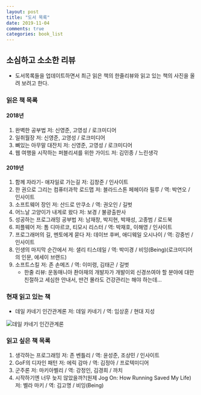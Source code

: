 ```yaml
---
layout: post
title: "도서 목록"
date: 2019-11-04
comments: true
categories: book_list
---
```


## 소심하고 소소한 리뷰

-   도서목록들을 업데이트하면서 최근 읽은 책의 한줄리뷰와 읽고 있는 책의 사진을 올려 보려고 한다.
  

### 읽은 책 목록

#### 2018년

1. 완벽한 공부법 저: 신영준, 고영성 / 로크미디어
2. 일취월장 저: 신영준, 고영성 / 로크미디어
3. 뼈있는 아무말 대잔치 저: 신영준, 고영성 / 로크미디어
4. 웹 여행을 시작하는 퍼블리셔를 위한 가이드 저: 김민종 / 느린생각

#### 2019년

1. 함께 자라기- 애자일로 가는길 저: 김창준 / 인사이트
2. 한 권으로 그리는 컴퓨터과학 로드맵 저: 블라드스톤 페헤이라 필루 / 역: 박연오 / 인사이트
3. 소프트웨어 장인 저: 산드로 만쿠소 / 역: 권오인 / 길벗
4. 어느날 고양이가 내게로 왔다 저: 보경 / 불광출판사
5. 성공하는 프로그래밍 공부법 저: 남재창, 박지현, 박재성, 고종범 / 로드북
6. 피플웨어 저: 톰 디마르코, 티모시 리스터 / 역: 박재호, 이해영 / 인사이트
7. 프로그래머의 길, 멘토에게 묻다 저: 데이브 후버, 애디웨일 오시나이 / 역: 강중빈 / 인사이트
8. 인생의 마지막 순간에서 저: 샐리 티스데일 / 역: 박미경 / 비잉(Being)(로크미디어의 인문, 에세이 브랜드)
9. 소프트스킬 저: 존 손메즈 / 역: 이미령, 김태곤 / 길벗
    * 한줄 리뷰: 운동매니아 좐아재의 개발자가 개발이외 신경쓰여야 할 분야에 대한 친절하고 세심한 안내서, 딴건 몰라도 건강관리는 해야 하는데... 
  

### 현재 읽고 있는 책

-  데일 카네기 인간관계론 저: 데일 카네기 / 역: 임상훈 / 현대 지성
   
![데일 카네기 인간관계론 ](https://yoonucho.github.io/post_img/191104_book.jpg)  


### 읽고 싶은 책 목록

1. 생각하는 프로그래밍 저: 존 벤틀리 / 역: 윤성준, 조상민 / 인사이트
2. GoF의 디자인 패턴 저: 에릭 감마 / 역: 김정아 / 프로텍미디어
3. 군주론 저: 마키아벨리 / 역: 강정인, 김경희 / 까치
4. 시작하기엔 너무 늦지 않았을까?(원제 Jog On: How Running Saved My Life)  저: 벨라 마키 / 역: 김고명 / 비잉(Being)
